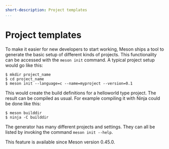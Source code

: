 ```yaml
---
short-description: Project templates
...
```


# Project templates

To make it easier for new developers to start working, Meson ships a
tool to generate the basic setup of different kinds of projects. This
functionality can be accessed with the `meson init` command. A typical
project setup would go like this:

```console
$ mkdir project_name
$ cd project_name
$ meson init --language=c --name=myproject --version=0.1
```

This would create the build definitions for a helloworld type
project. The result can be compiled as usual. For example compiling it
with Ninja could be done like this:

```
$ meson builddir
$ ninja -C builddir
```

The generator has many different projects and settings. They can all
be listed by invoking the command `meson init --help`.

This feature is available since Meson version 0.45.0.
